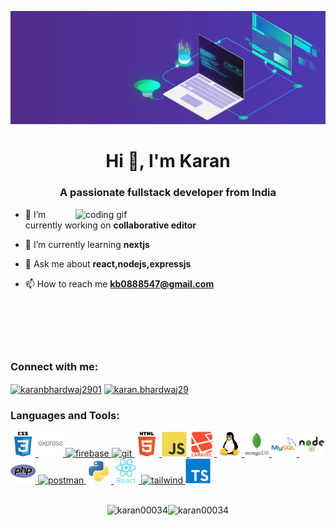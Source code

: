 ![MasterHead](https://github.com/karan00034/karan00034/blob/main/206916906-9bfb66d9-c419-44c2-908a-4885e610425f.gif)
<h1 align="center">Hi 👋, I'm Karan</h1>
<h3 align="center">A passionate fullstack developer from India</h3>

<img src="https://cdn.dribbble.com/users/330915/screenshots/3587000/media/cf9c914d04e017ab821bab2ee0bb87cb.gif" alt="coding gif" width="400" align="right"> 


- 🔭 I’m currently working on **collaborative editor**

- 🌱 I’m currently learning **nextjs**

- 💬 Ask me about **react,nodejs,expressjs**

- 📫 How to reach me **kb0888547@gmail.com**
<br /><br /><br /><br /><br /><br />
<h3 align="left">Connect with me:</h3>
<p align="left">
<a href="https://linkedin.com/in/karanbhardwaj2901" target="blank"><img align="center" src="https://raw.githubusercontent.com/rahuldkjain/github-profile-readme-generator/master/src/images/icons/Social/linked-in-alt.svg" alt="karanbhardwaj2901" height="30" width="40" /></a>
<a href="https://instagram.com/karan.bhardwaj29" target="blank"><img align="center" src="https://raw.githubusercontent.com/rahuldkjain/github-profile-readme-generator/master/src/images/icons/Social/instagram.svg" alt="karan.bhardwaj29" height="30" width="40" /></a>
</p>

<h3 align="left" >Languages and Tools:</h3>
<p align="left" > 
  <a href="https://www.w3schools.com/css/" target="_blank" rel="noreferrer" > <img src="https://raw.githubusercontent.com/devicons/devicon/master/icons/css3/css3-original-wordmark.svg" alt="css3" width="40" height="40"/> </a> 
  <a href="https://expressjs.com" target="_blank" rel="noreferrer"> <img src="https://raw.githubusercontent.com/devicons/devicon/master/icons/express/express-original-wordmark.svg" alt="express" width="40" height="40"/> </a> 
  <a href="https://firebase.google.com/" target="_blank" rel="noreferrer"> <img src="https://www.vectorlogo.zone/logos/firebase/firebase-icon.svg" alt="firebase" width="40" height="40"/> </a> 
  <a href="https://git-scm.com/" target="_blank" rel="noreferrer"> <img src="https://www.vectorlogo.zone/logos/git-scm/git-scm-icon.svg" alt="git" width="40" height="40"/> </a> 
  <a href="https://www.w3.org/html/" target="_blank" rel="noreferrer"> <img src="https://raw.githubusercontent.com/devicons/devicon/master/icons/html5/html5-original-wordmark.svg" alt="html5" width="40" height="40"/> </a> 
  <a href="https://developer.mozilla.org/en-US/docs/Web/JavaScript" target="_blank" rel="noreferrer"> <img src="https://raw.githubusercontent.com/devicons/devicon/master/icons/javascript/javascript-original.svg" alt="javascript" width="40" height="40"/> </a> 
  <a href="https://laravel.com/" target="_blank" rel="noreferrer"> <img src="https://raw.githubusercontent.com/devicons/devicon/master/icons/laravel/laravel-plain-wordmark.svg" alt="laravel" width="40" height="40"/> </a> 
  <a href="https://www.linux.org/" target="_blank" rel="noreferrer"> <img src="https://raw.githubusercontent.com/devicons/devicon/master/icons/linux/linux-original.svg" alt="linux" width="40" height="40"/> </a> 
  <a href="https://www.mongodb.com/" target="_blank" rel="noreferrer"> <img src="https://raw.githubusercontent.com/devicons/devicon/master/icons/mongodb/mongodb-original-wordmark.svg" alt="mongodb" width="40" height="40"/> </a> 
  <a href="https://www.mysql.com/" target="_blank" rel="noreferrer"> <img src="https://raw.githubusercontent.com/devicons/devicon/master/icons/mysql/mysql-original-wordmark.svg" alt="mysql" width="40" height="40"/> </a>
  <a href="https://nodejs.org" target="_blank" rel="noreferrer"> <img src="https://raw.githubusercontent.com/devicons/devicon/master/icons/nodejs/nodejs-original-wordmark.svg" alt="nodejs" width="40" height="40"/> </a> 
  <a href="https://www.php.net" target="_blank" rel="noreferrer"> <img src="https://raw.githubusercontent.com/devicons/devicon/master/icons/php/php-original.svg" alt="php" width="40" height="40"/> </a> 
  <a href="https://postman.com" target="_blank" rel="noreferrer"> <img src="https://www.vectorlogo.zone/logos/getpostman/getpostman-icon.svg" alt="postman" width="40" height="40"/> </a> 
  <a href="https://www.python.org" target="_blank" rel="noreferrer"> <img src="https://raw.githubusercontent.com/devicons/devicon/master/icons/python/python-original.svg" alt="python" width="40" height="40"/> </a> 
  <a href="https://reactjs.org/" target="_blank" rel="noreferrer"> <img src="https://raw.githubusercontent.com/devicons/devicon/master/icons/react/react-original-wordmark.svg" alt="react" width="40" height="40"/> </a> 
  <a href="https://tailwindcss.com/" target="_blank" rel="noreferrer"> <img src="https://www.vectorlogo.zone/logos/tailwindcss/tailwindcss-icon.svg" alt="tailwind" width="40" height="40"/> </a> 
  <a href="https://www.typescriptlang.org/" target="_blank" rel="noreferrer"> <img src="https://raw.githubusercontent.com/devicons/devicon/master/icons/typescript/typescript-original.svg" alt="typescript" width="40" height="40"/> </a> 
</p>

<br />
<div style="display: flex; justify-content: center;">
  <img align="center" src="https://github-readme-stats.vercel.app/api/top-langs?username=karan00034&show_icons=true&locale=en&layout=compact" alt="karan00034" />
  <img align="center" src="https://github-readme-streak-stats.herokuapp.com/?user=karan00034&" alt="karan00034" />
</div>


<!--
<div display="flex">
<p><img align="center" src="https://github-readme-stats.vercel.app/api/top-langs?username=karan00034&show_icons=true&locale=en&layout=compact" alt="karan00034" /></p>
<p><img align="center" src="https://github-readme-streak-stats.herokuapp.com/?user=karan00034&" alt="karan00034" /></p>
</div>
<p>&nbsp;<img align="center" src="https://github-readme-stats.vercel.app/api?username=karan00034&show_icons=true&locale=en" alt="karan00034" /></p>
-->

